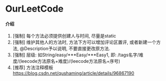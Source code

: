 # OurLeetCode

#### 介绍
1. [强制] 每个方法必须提供创建人与时间, 尽量是static
2. [强制] 维护其他人的方法时, 方法下方可以增加评论区置评, 或者新建一个方法, @Description予以说明, 不要直接更改原方法.
3. [强制] 层级: 如String/easy/***Easy/***Easy1, 即: /tags名字/难度/(leecode方法原名+难度)/(leecode方法原名+序号)
4. [推荐] 方法注释模板 https://blog.csdn.net/qushaming/article/details/96867190
